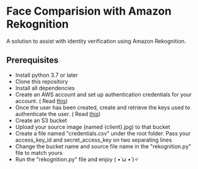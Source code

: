 # Face Comparision with Amazon Rekognition

A solution to assist with identity verification using Amazon Rekognition.

## Prerequisites

- Install python 3.7 or later
- Clone this repository
- Install all dependencies
- Create an AWS account and set up authentication credentials for your account. (
  Read <a href="https://docs.aws.amazon.com/IAM/latest/UserGuide/id_users_create.html#id_users_create_console">this</a>)
- Once the user has been created, create and retrieve the keys used to authenticate the user. (
  Read <a href = "https://docs.aws.amazon.com/IAM/latest/UserGuide/id_credentials_access-keys.html#Using_CreateAccessKey">
  this</a>)
- Create an S3 bucket
- Upload your source image (named {client}.jpg) to that bucket
- Create a file named "credentials.csv" under the root folder. Pass your access_key_id and secret_access_key on two
  separating lines
- Change the bucket name and source file name in the "rekognition.py" file to match yours
- Run the "rekognition.py" file and enjoy ( •̀ ω •́ )✧